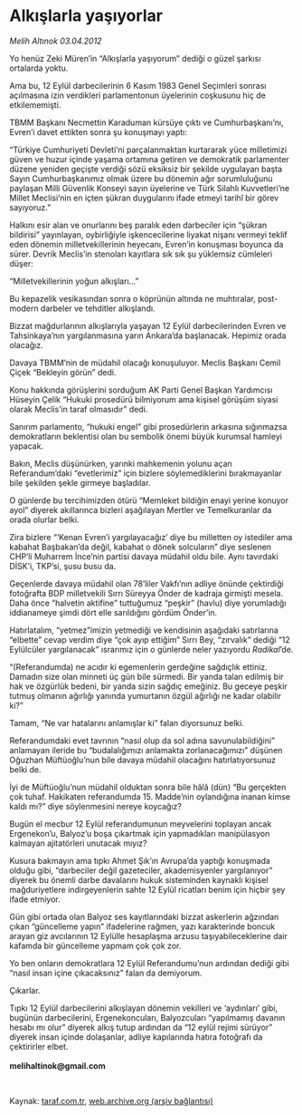 # Alkışlarla yaşıyorlar

*Melih Altınok 03.04.2012*

<div class="yazi"><p>Yo henüz Zeki Müren’in “Alkışlarla yaşıyorum” dediği o güzel şarkısı ortalarda yoktu.</p>
<p>Ama bu, 12 Eylül darbecilerinin 6 Kasım 1983 Genel Seçimleri sonrası açılmasına izin verdikleri parlamentonun üyelerinin coşkusunu hiç de etkilememişti. </p>
<p>TBMM Başkanı Necmettin Karaduman kürsüye çıktı ve Cumhurbaşkanı’nı, Evren’i davet ettikten sonra şu konuşmayı yaptı: </p>
<p>“Türkiye Cumhuriyeti Devleti’ni parçalanmaktan kurtararak yüce milletimizi güven ve huzur içinde yaşama ortamına getiren ve demokratik parlamenter düzene yeniden geçişte verdiği sözü eksiksiz bir şekilde uygulayan başta Sayın Cumhurbaşkanımız olmak üzere bu dönemin ağır sorumluluğunu paylaşan Milli Güvenlik Konseyi sayın üyelerine ve Türk Silahlı Kuvvetleri’ne Millet Meclisi’nin en içten şükran duygularını ifade etmeyi tarihî bir görev sayıyoruz.”</p>
<p>Halkını esir alan ve onurlarını beş paralık eden darbeciler için “şükran bildirisi” yayınlayan, oybirliğiyle işkencecilerine liyakat nişanı vermeyi teklif eden dönemin milletvekillerinin heyecanı, Evren’in konuşması boyunca da sürer. Devrik Meclis’in stenoları kayıtlara sık sık şu yüklemsiz cümleleri düşer: </p>
<p>“Milletvekillerinin yoğun alkışları...” </p>
<p>Bu kepazelik vesikasından sonra o köprünün altında ne muhtıralar, post-modern darbeler ve tehditler alkışlandı.</p>
<p>Bizzat mağdurlarının alkışlarıyla yaşayan 12 Eylül darbecilerinden Evren ve Tahsinkaya’nın yargılanmasına yarın Ankara’da başlanacak. Hepimiz orada olacağız.</p>
<p>Davaya TBMM’nin de müdahil olacağı konuşuluyor. Meclis Başkanı Cemil Çiçek “Bekleyin görün” dedi. </p>
<p>Konu hakkında görüşlerini sorduğum AK Parti Genel Başkan Yardımcısı Hüseyin Çelik “Hukuki prosedürü bilmiyorum ama kişisel görüşüm siyasi olarak Meclis’in taraf olmasıdır” dedi. </p>
<p>Sanırım parlamento, “hukuki engel” gibi prosedürlerin arkasına sığınmazsa demokratların beklentisi olan bu sembolik önemi büyük kurumsal hamleyi yapacak. </p>
<p>Bakın, Meclis düşünürken, yarınki mahkemenin yolunu açan Referandum’daki “evetlerimiz” için bizlere söylemediklerini bırakmayanlar bile şekilden şekle girmeye başladılar.</p>
<p>O günlerde bu tercihimizden ötürü “Memleket bildiğin enayi yerine konuyor ayol” diyerek akıllarınca bizleri aşağılayan Mertler ve Temelkuranlar da orada olurlar belki.</p>
<p>Zira bizlere “‘Kenan Evren’i yargılayacağız’ diye bu milletten oy istediler ama kabahat Başbakan’da değil, kabahat o dönek solcuların” diye seslenen CHP’li Muharrem İnce’nin partisi davaya müdahil oldu bile. Aynı tavırdaki DİSK’i, TKP’si, şusu busu da.</p>
<p>Geçenlerde davaya müdahil olan 78’liler Vakfı’nın adliye önünde çektirdiği fotoğrafta BDP milletvekili Sırrı Süreyya Önder de kadraja girmişti mesela. Daha önce “halvetin aktifine” tuttuğumuz “peşkir” (havlu) diye yorumladığı iddianameye şimdi dört elle sarıldığını gördüm Önder’in.</p>
<p>Hatırlatalım, “yetmez”imizin yetmediği ve kendisinin aşağıdaki satırlarına “elbette” cevap verdim diye “çok ayıp ettiğim” Sırrı Bey, “zırvalık” dediği “12 Eylülcüler yargılanacak” ısrarımız için o günlerde neler yazıyordu <i>Radikal</i>’de.</p>
<p>“(Referandumda) ne acıdır ki egemenlerin gerdeğine sağdıçlık ettiniz. Damadın size olan minneti üç gün bile sürmedi. Bir yanda talan edilmiş bir hak ve özgürlük bedeni, bir yanda sizin sağdıç emeğiniz. Bu geceye peşkir tutmuş olmanın ağırlığı yanında yumurtanın özgül ağırlığı ne kadar olabilir ki?”</p>
<p>Tamam, “Ne var hatalarını anlamışlar ki” falan diyorsunuz belki. </p>
<p>Referandumdaki evet tavrının “nasıl olup da sol adına savunulabildiğini” anlamayan ileride bu “budalalığımızı anlamakta zorlanacağımızı” düşünen Oğuzhan Müftüoğlu’nun bile davaya müdahil olacağını hatırlatıyorsunuz belki de.</p>
<p>İyi de Müftüoğlu’nun müdahil olduktan sonra bile hâlâ (dün) “Bu gerçekten çok tuhaf. Hakikaten referandumda 15. Madde’nin oylandığına inanan kimse kaldı mı?” diye söylenmesini nereye koycağız?</p>
<p>Bugün el mecbur 12 Eylül referandumunun meyvelerini toplayan ancak Ergenekon’u, Balyoz’u boşa çıkartmak için yapmadıkları manipülasyon kalmayan ajitatörleri unutacak mıyız?</p>
<p>Kusura bakmayın ama tıpkı Ahmet Şık’ın Avrupa’da yaptığı konuşmada olduğu gibi, “darbeciler değil gazeteciler, akademisyenler yargılanıyor” diyerek bu önemli darbe davalarını hukuk sisteminden kaynaklı kişisel mağduriyetlere indirgeyenlerin sahte 12 Eylül ricatları benim için hiçbir şey ifade etmiyor.</p>
<p>Gün gibi ortada olan Balyoz ses kayıtlarındaki bizzat askerlerin ağzından çıkan “güncelleme yapın” ifadelerine rağmen, yazı karakterinde boncuk arayan giz avcılarının 12 Eylülle hesaplaşma arzusu taşıyabileceklerine dair kafamda bir güncelleme yapmam çok çok zor. </p>
<p>Yo ben onların demokratlara 12 Eylül Referandumu’nun ardından dediği gibi “nasıl insan içine çıkacaksınız” falan da demiyorum. </p>
<p>Çıkarlar. </p>
<p>Tıpkı 12 Eylül darbecilerini alkışlayan dönemin vekilleri ve ‘aydınları’ gibi, bugünün darbecilerini, Ergenekoncuları, Balyozcuları “yapılmamış davanın hesabı mı olur” diyerek alkış tutup ardından da “12 eylül rejimi sürüyor” diyerek insan içinde dolaşanlar, adliye kapılarında hatıra fotoğrafı da çektirirler elbet.<br/><br/><b>melihaltinok@gmail.com</b></p>
<p><b> </b></p>
</div>

Kaynak: [taraf.com.tr](http://www.taraf.com.tr/melih-altinok/makale-alkislarla-yasiyorlar-2.htm), [web.archive.org (arşiv bağlantısı)](http://web.archive.org/web/20131114234907/http://www.taraf.com.tr/melih-altinok/makale-alkislarla-yasiyorlar-2.htm)

